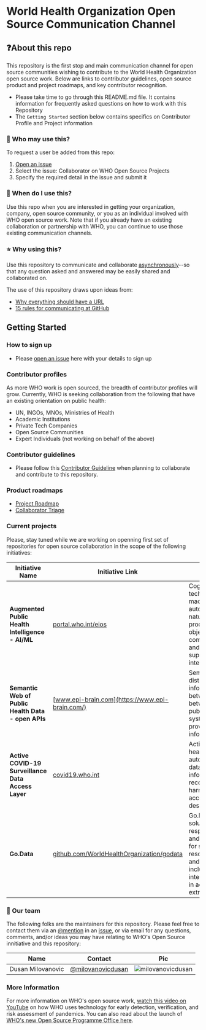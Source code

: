 # World Health Organization Open Source Communication Channel

## ❓About this repo
This repository is the first stop and main communication channel for open source communities wishing to contribute to the World Health Organization open source work. Below are links to contributor guidelines, open source product and project roadmaps, and key contributor recognition. 

- Please take time to go through this README.md file. It contains information for frequently asked questions on how to work with this Repository
- The `Getting Started` section below contains specifics on Contributor Profile and Project information

### 👤 Who may use this?
To request a user be added from this repo:

1. [Open an issue](https://github.com/WorldHealthOrganization/open-source-communication-channel/issues/new/choose)
2. Select the issue: Collaborator on WHO Open Source Projects
3. Specify the required detail in the issue and submit it

### 🤔 When do I use this?
Use this repo when you are interested in getting your organization, company, open source community, or you as an individual involved with WHO open source work. Note that if you already have an existing collaboration or partnership with WHO, you can continue to use those existing communication channels.

### ⭐️ Why using this?
Use this repository to communicate and collaborate [asynchronously](https://ben.balter.com/2014/11/06/rules-of-communicating-at-github/#1-prefer-asynchronous-communication)--so that any question asked and answered may be easily shared and collaborated on.

The use of this repository draws upon ideas from:

- [Why everything should have a URL](https://ben.balter.com/2015/11/12/why-urls/)
- [15 rules for communicating at GitHub](https://ben.balter.com/2014/11/06/rules-of-communicating-at-github/)


## Getting Started

### How to sign up
- Please [open an issue](https://github.com/WorldHealthOrganization/open-source-communication-channel/issues/new?assignees=&labels=collaborator&template=potential-collaborator.md&title=Interested+Collaborator+-+%28Insert+name%2C+org+or+community+here%29) here with your details to sign up

### Contributor profiles
As more WHO work is open sourced, the breadth of contributor profiles will grow. Currently, WHO is seeking collaboration from the following that have an existing orientation on public health:

- UN, INGOs, MNOs, Ministries of Health
- Academic Institutions
- Private Tech Companies
- Open Source Communities
- Expert Individuals (not working on behalf of the above)

### Contributor guidelines
- Please follow this [Contributor Guideline](https://github.com/WorldHealthOrganization/open-source-communication-channel/blob/main/CONTRIBUTING.md) when planning to collaborate and contribute to this repository.

### Product roadmaps
- [Project Roadmap](https://github.com/WorldHealthOrganization/open-source-communication-channel/projects/2)
- [Collaborator Triage](https://github.com/WorldHealthOrganization/open-source-communication-channel/projects/1)

### Current projects
Please, stay tuned while we are working on openning first set of repositories for open source collaboration in the scope of the following initiatives:

Initiative Name | Initiative Link | Notes
------------    | ----------      | -----
**Augmented Public Health Intelligence - AI/ML** | [portal.who.int/eios](https://portal.who.int/eios/) | Cognitive computing technologies encompassing machine learning and automated reasoning, natural language processing, speech and object recognition, human-computer interaction, dialog and narrative generation to support public health intelligence discipline 
**Semantic Web of Public Health Data - open APIs** | [www.epi-brain.com](https://www.epi-brain.com/)| Semantic network of distributed data for sharing information and knowledge between humans as well as between systems, including public health intelligence systems and those that provide contextual information
**Active COVID-19 Surveillance Data Access Layer** | [covid19.who.int](https://covid19.who.int/) | Active and routine public health surveillance for automated health-related data acquisition, information discovery and reconciliation, data harmonisation and centrally accessible storage for descriptive epidemiology
**Go.Data** | [github.com/WorldHealthOrganization/godata](https://github.com/WorldHealthOrganization/godata) | Go.Data (contact tracing solution for outbreak response) - public repo and community of practice for sharing technical resources for Go.Data users and contributors. This includes scripts for interacting with Go.Data API in addition to data extraction/cleaning/analysis

### 👥 Our team

The following folks are the maintainers for this repository. Please feel free to contact them via an [@mention](https://docs.github.com/github/writing-on-github/basic-writing-and-formatting-syntax#mentioning-people-and-teams) in an [issue](https://github.com/WorldHealthOrganization/open-source-communication-channel/issues/new), or via email for any questions, comments, and/or ideas you may have relating to WHO's Open Source innitiative and this repository:

| Name           | Contact                                          | Pic                           |
| -------------- | ------------------------------------------------ | ----------------------------- |
| Dusan Milovanovic | [@milovanovicdusan](https://github.com/milovanovicdusan)       | ![milovanovicdusan][milovanovicdusan]       |

[milovanovicdusan]: https://avatars.githubusercontent.com/milovanovicdusan?s=80

### More Information  
For more information on WHO's open source work, [watch this video on YouTube](https://www.youtube.com/watch?v=clm5Ee6O_4o) on how WHO uses technology for early detection, verification, and risk assessment of pandemics. You can also read about the launch of [WHO's new Open Source Programme Office here](https://socialimpact.github.com/insights/world-health-organization-OSPO-launch/).
